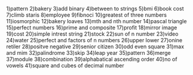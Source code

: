 1)pattern 
2)bakery
3)add binary
4)between to strings
5)bmi
6)book cost
7)climb staris
8)employee
9)fibnoci
10)greatest of three numbers
11)iosmorphic
12)bakery loaves
13)mth and nth number
14)pascal triangle
15)perfect numbers
16)prime and composite
17)profit
18)mirror image
19)cost 
20)simple intrest string
21)stock
22)sun of n number
23)video 
24)water
25)perfect and factors of n numbers
26)upper lower
27)onine retiler
28)positve negative
29)senior citizen
30)odd even square
31)max and mim
32)palindrome
33)skip
34)leap year
35)pattern
36)merge
37)module
38)combination
39)alphabatical ascending order
40)no of vowels
41)square and cubes of decimal number
